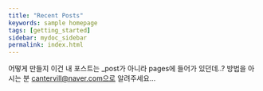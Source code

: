 ```yaml
---
title: "Recent Posts"
keywords: sample homepage
tags: [getting_started]
sidebar: mydoc_sidebar
permalink: index.html
---
```


어떻게 만들지 이건
내 포스트는 \_post가 아니라 pages에 들어가 있던데..?
방법을 아시는 분 cantervill@naver.com으로 알려주세요...
